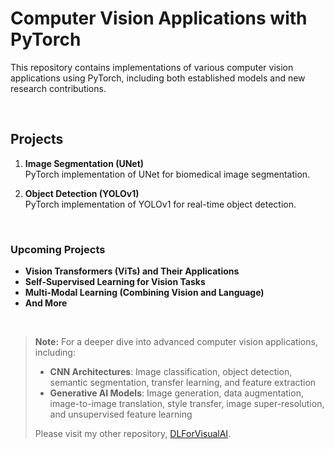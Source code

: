 # Computer Vision Applications with PyTorch

This repository contains implementations of various computer vision applications using PyTorch, including both established models and new research contributions.

<br>

## Projects
1. **Image Segmentation (UNet)**  
   PyTorch implementation of UNet for biomedical image segmentation.

2. **Object Detection (YOLOv1)**  
   PyTorch implementation of YOLOv1 for real-time object detection.

<br>

### Upcoming Projects
- **Vision Transformers (ViTs) and Their Applications**
- **Self-Supervised Learning for Vision Tasks**
- **Multi-Modal Learning (Combining Vision and Language)**
- **And More**

<br>

> **Note:** For a deeper dive into advanced computer vision applications, including:
> 
> - **CNN Architectures**: Image classification, object detection, semantic segmentation, transfer learning, and feature extraction
> - **Generative AI Models**: Image generation, data augmentation, image-to-image translation, style transfer, image super-resolution, and unsupervised feature learning
> 
> Please visit my other repository, [DLForVisualAI](https://github.com/yourusername/DLForVisualAI).
